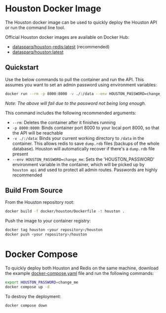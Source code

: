 
# Houston Docker Image

The Houston docker image can be used to quickly deploy the Houston API or run the command line tool.

Official Houston docker images are available on Docker Hub: 
- [datasparq/houston-redis:latest](https://hub.docker.com/r/datasparq/houston) (recommended)
- [datasparq/houston:latest](https://hub.docker.com/r/datasparq/houston)

## Quickstart

Use the below commands to pull the container and run the API. 
This assumes you want to set an admin password using environment variables:

```bash
docker run --rm -p 8000:8000 -v ./:/data --env HOUSTON_PASSWORD=change_me datasparq/houston-redis api
```

_Note: The above will fail due to the password not being long enough._

This command includes the following recommended arguments:
- `--rm`: Deletes the container after it finishes running
- `-p 8000:8000`: Binds container port 8000 to your local port 8000, so that the API will be reachable
- `-v ./:/data`: Binds your current working directory to `/data` in the container. This allows redis to save `dump.rdb` files (backups of the whole database). Houston will automatically recover if there's a `dump.rdb` file present
- `--env HOUSTON_PASSWORD=change_me`: Sets the 'HOUSTON_PASSWORD' environment variable in the container, which will be picked up by `houston api` and used to protect all admin routes. Passwords are highly recommended

## Build From Source

From the Houston repository root:

```bash
docker build -f docker/houston/Dockerfile -t houston .
```

Push the image to your container registry:

```bash
docker tag houston <your repository>/houston
docker push <your repository>/houston
```

# Docker Compose

To quickly deploy both Houston and Redis on the same machine, download the example 
[docker-compose.yaml](../docker/houston/docker-compose.yaml) file and run the following commands:

```bash
export HOUSTON_PASSWORD=change_me
docker compose up -d
```

To destroy the deployment:
```bash
docker compose down
```
